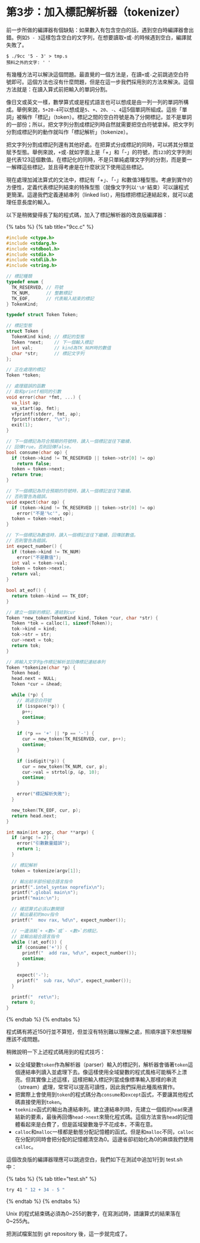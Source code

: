 # 第3步：加入標記解析器（tokenizer）

前一步所做的編譯器有個缺點：如果數入有包含空白的話，遇到空白時編譯器會出錯。例如`5 - 3`這樣包含空白的文字列，在想要讀取`+`或`-`的時候遇到空白，編譯就失敗了。

```text
$ ./9cc '5 - 3' > tmp.s
預料之外的文字: ' '
```

有幾種方法可以解決這個問題。最直覺的一個方法是，在讀`+`或`-`之前跳過空白符號即可。這個方法也沒有什麼問題，但是在這一步我們採用別的方法來解決。這個方法就是：在讀入算式前把輸入的單詞分割。

像日文或英文一樣，數學算式或是程式語言也可以想成是由一列一列的單詞所構成。舉例來說，`5+20-4`可以想成是`5`、`+`、`20`、`-`、`4`這5個單詞所組成。這些「單詞」被稱作「標記」（token）。標記之間的空白符號是為了分開標記，並不是單詞的一部份；所以，把文字列分割成標記列時自然就需要把空白符號拿掉。把文字列分割成標記列的動作就叫作「標記解析」（tokenize）。

把文字列分割成標記列還有其他好處。在把算式分成標記的同時，可以將其分類並賦予型態。舉例來說，`+`或`-`就如字面上是「+」和「-」的符號，而`123`的文字列則是代表123這個數值。在標記化的同時，不是只單純處理文字列的分割，而是要一一解釋這些標記，並且得考慮是在什麼狀況下使用這些標記。

現在處理加減法算式的文法中，標記有「+」、「-」和數值3種型態。考慮到實作的方便性，定義代表標記列結束的特殊型態（就像文字列以`'\0'`結束）可以讓程式更簡潔。這邊我們定義連結串列（linked list），用指標把標記連結起來，就可以處理任意長度的輸入。

以下是稍微變得長了點的程式碼，加入了標記解析器的改良版編譯器：

{% tabs %}
{% tab title="9cc.c" %}
```c
#include <ctype.h>
#include <stdarg.h>
#include <stdbool.h>
#include <stdio.h>
#include <stdlib.h>
#include <string.h>

// 標記種類
typedef enum {
  TK_RESERVED, // 符號
  TK_NUM,      // 整數標記
  TK_EOF,      // 代表輸入結束的標記
} TokenKind;

typedef struct Token Token;

// 標記型態
struct Token {
  TokenKind kind; // 標記的型態
  Token *next;    // 下一個輸入標記
  int val;        // kind為TK_NUM時的數值
  char *str;      // 標記文字列
};

// 正在處理的標記
Token *token;

// 處理錯誤的函數
// 取和printf相同的引數
void error(char *fmt, ...) {
  va_list ap;
  va_start(ap, fmt);
  vfprintf(stderr, fmt, ap);
  fprintf(stderr, "\n");
  exit(1);
}

// 下一個標記為符合預期的符號時，讀入一個標記並往下繼續，
// 回傳true。否則回傳false。
bool consume(char op) {
  if (token->kind != TK_RESERVED || token->str[0] != op)
    return false;
  token = token->next;
  return true;
}

// 下一個標記為符合預期的符號時，讀入一個標記並往下繼續。
// 否則警告為錯誤。
void expect(char op) {
  if (token->kind != TK_RESERVED || token->str[0] != op)
    error("不是'%c'", op);
  token = token->next;
}

// 下一個標記為數值時，讀入一個標記並往下繼續，回傳該數值。
// 否則警告為錯誤。
int expect_number() {
  if (token->kind != TK_NUM)
    error("不是數值");
  int val = token->val;
  token = token->next;
  return val;
}

bool at_eof() {
  return token->kind == TK_EOF;
}

// 建立一個新的標記，連結到cur
Token *new_token(TokenKind kind, Token *cur, char *str) {
  Token *tok = calloc(1, sizeof(Token));
  tok->kind = kind;
  tok->str = str;
  cur->next = tok;
  return tok;
}

// 將輸入文字列p作標記解析並回傳標記連結串列
Token *tokenize(char *p) {
  Token head;
  head.next = NULL;
  Token *cur = &head;

  while (*p) {
    // 跳過空白符號
    if (isspace(*p)) {
      p++;
      continue;
    }

    if (*p == '+' || *p == '-') {
      cur = new_token(TK_RESERVED, cur, p++);
      continue;
    }

    if (isdigit(*p)) {
      cur = new_token(TK_NUM, cur, p);
      cur->val = strtol(p, &p, 10);
      continue;
    }

    error("標記解析失敗");
  }

  new_token(TK_EOF, cur, p);
  return head.next;
}

int main(int argc, char **argv) {
  if (argc != 2) {
    error("引數數量錯誤");
    return 1;
  }

  // 標記解析
  token = tokenize(argv[1]);

  // 輸出前半部份組合語言指令
  printf(".intel_syntax noprefix\n");
  printf(".global main\n");
  printf("main:\n");

  // 確認算式必須以數開頭
  // 輸出最初的mov指令
  printf("  mov rax, %d\n", expect_number());

  // 一邊消耗`+ <數>`或`- <數>`的標記，
  // 並輸出組合語言指令
  while (!at_eof()) {
    if (consume('+')) {
      printf("  add rax, %d\n", expect_number());
      continue;
    }

    expect('-');
    printf("  sub rax, %d\n", expect_number());
  }

  printf("  ret\n");
  return 0;
}
```
{% endtab %}
{% endtabs %}

程式碼有將近150行並不算短，但並沒有特別難以理解之處，照順序讀下來想理解應該不成問題。

稍微說明一下上述程式碼用到的程式技巧：

* 以全域變數`token`作為解析器（parser）輸入的標記列，解析器會循著`token`這個連結串列讀入並處理下去。像這樣使用全域變數的程式風格可能稱不上漂亮。但其實像上述這樣，這樣把輸入標記列當成像標準輸入那樣的串流（stream）處理，常常可以提高可讀性，因此我們採用此種風格實作。
* 把實際上會使用到`token`的程式碼分為`consume`和`except`函式，不要讓其他程式碼直接使用到`token`。
* `toeknize`函式的輸出為連結串列。建立連結串列時，先建立一個假的`head`來連結新的要素，最後再回傳`head->next`來簡化程式碼。這個方法宣告`head`的記憶體看起來是白費了，但是區域變數幾乎不花成本，不需在意。
* `calloc`和`malloc`一樣都是動態分配記憶體的函式。但是和`malloc`不同，`calloc`在分配的同時會把分配的記憶體清空為0。這邊省卻初始化為0的麻煩我們使用`calloc`。

這個改良版的編譯器理應可以跳過空白，我們如下在測試中追加1行到 test.sh 中：

{% tabs %}
{% tab title="test.sh" %}
```bash
try 41 " 12 + 34 - 5 "
```
{% endtab %}
{% endtabs %}

Unix 的程式結束碼必須為0~255的數字，在寫測試時，請讓算式的結果落在0~255內。

把測試檔案加到 git repository 後，這一步就完成了。

